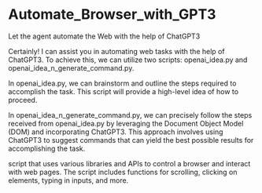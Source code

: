 # Automate_Browser_with_GPT3
Let the agent automate the Web with the help of ChatGPT3

Certainly! I can assist you in automating web tasks with the help of ChatGPT3. To achieve this, we can utilize two scripts: openai_idea.py and openai_idea_n_generate_command.py.

In openai_idea.py, we can brainstorm and outline the steps required to accomplish the task. This script will provide a high-level idea of how to proceed.

In openai_idea_n_generate_command.py, we can precisely follow the steps received from openai_idea.py by leveraging the Document Object Model (DOM) and incorporating ChatGPT3. This approach involves using ChatGPT3 to suggest commands that can yield the best possible results for accomplishing the task.

script that uses various libraries and APIs to control a browser and interact with web pages. The script includes functions for scrolling, clicking on elements, typing in inputs, and more.
